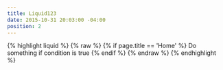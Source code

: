 ```yaml
---
title: Liquid123
date: 2015-10-31 20:03:00 -04:00
position: 2
---
```


{% highlight liquid %}
{% raw %}
{% if page.title == 'Home' %}
  Do something if condition is true
{% endif %}
{% endraw %}
{% endhighlight %}